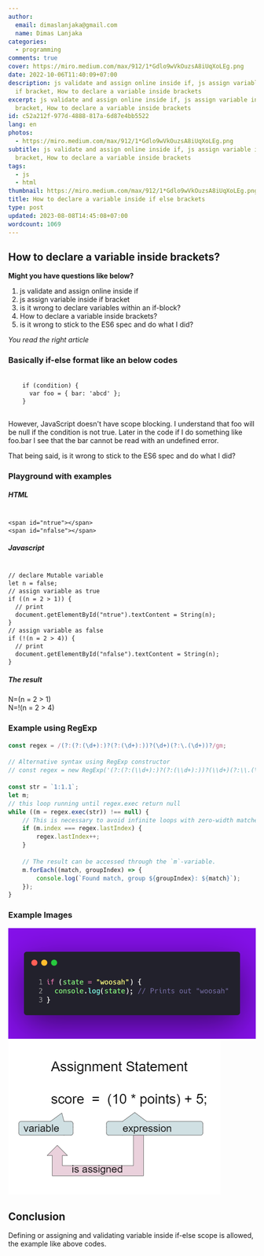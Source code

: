 ```yaml
---
author:
  email: dimaslanjaka@gmail.com
  name: Dimas Lanjaka
categories:
  - programming
comments: true
cover: https://miro.medium.com/max/912/1*Gdlo9wVkOuzsA8iUqXoLEg.png
date: 2022-10-06T11:40:09+07:00
description: js validate and assign online inside if, js assign variable inside
  if bracket, How to declare a variable inside brackets
excerpt: js validate and assign online inside if, js assign variable inside if
  bracket, How to declare a variable inside brackets
id: c52a212f-977d-4888-817a-6d87e4bb5522
lang: en
photos:
  - https://miro.medium.com/max/912/1*Gdlo9wVkOuzsA8iUqXoLEg.png
subtitle: js validate and assign online inside if, js assign variable inside if
  bracket, How to declare a variable inside brackets
tags:
  - js
  - html
thumbnail: https://miro.medium.com/max/912/1*Gdlo9wVkOuzsA8iUqXoLEg.png
title: How to declare a variable inside if else brackets
type: post
updated: 2023-08-08T14:45:08+07:00
wordcount: 1069
---
```


<h2>How to declare a variable inside brackets?</h2>

<b>Might you have questions like below?</b>
<ol>
  <li>js validate and assign online inside if</li>
  <li>js assign variable inside if bracket</li>
  <li>is it wrong to declare variables within an if-block?</li>
  <li>How to declare a variable inside brackets?</li>
  <li>is it wrong to stick to the ES6 spec and do what I did?</li>
</ol>

<i>You read the right article</i>

<h3>Basically if-else format like an below codes</h3>
<pre>
  <code>
    if (condition) {
      var foo = { bar: 'abcd' };
    }
  </code>
</pre>

<p>
  However, JavaScript doesn't have scope blocking. I understand that foo will be null if the condition is not true. Later in the code if I do something like foo.bar I see that the bar cannot be read with an undefined error.
</p>
<p>That being said, is it wrong to stick to the ES6 spec and do what I did?</p>

<h3>Playground with examples</h3>
<h5>HTML</h5>
<pre><code>
&lt;span id=&quot;ntrue&quot;&gt;&lt;/span&gt;
&lt;span id=&quot;nfalse&quot;&gt;&lt;/span&gt;
</code></pre>
<h5>Javascript</h5>
<pre><code>
// declare Mutable variable
let n = false;
// assign variable as true
if ((n = 2 &gt; 1)) {
  // print
  document.getElementById(&quot;ntrue&quot;).textContent = String(n);
}
// assign variable as false
if (!(n = 2 &gt; 4)) {
  // print
  document.getElementById(&quot;nfalse&quot;).textContent = String(n);
}
</code></pre>

<h5>The result</h5>

N=(n = 2 > 1) <span id="ntrue"></span> <br>
N=!(n = 2 > 4) <span id="nfalse"></span>
<script>
  // declare Mutable variable
  let n = false;
  // assign variable as true
  if ((n = 2 > 1)) {
    // print
    document.getElementById("ntrue").textContent = String(n);
  }
  // assign variable as false
  if (!(n = 2 > 4)) {
    // print
    document.getElementById("nfalse").textContent = String(n);
  }
</script>

### Example using RegExp

```javascript
const regex = /(?:(?:(\d+):)?(?:(\d+):))?(\d+)(?:\.(\d+))?/gm;

// Alternative syntax using RegExp constructor
// const regex = new RegExp('(?:(?:(\\d+):)?(?:(\\d+):))?(\\d+)(?:\\.(\\d+))?', 'gm')

const str = `1:1.1`;
let m;
// this loop running until regex.exec return null
while ((m = regex.exec(str)) !== null) {
    // This is necessary to avoid infinite loops with zero-width matches
    if (m.index === regex.lastIndex) {
        regex.lastIndex++;
    }

    // The result can be accessed through the `m`-variable.
    m.forEach((match, groupIndex) => {
        console.log(`Found match, group ${groupIndex}: ${match}`);
    });
}
```

### Example Images

![print declared variable inside if-else scope](declare-and-validate-variable-inside-if-else-scope/ex.png)
![assignment explanation](declare-and-validate-variable-inside-if-else-scope/assignment.png)
## Conclusion
Defining or assigning and validating variable inside if-else scope is allowed, the example like above codes.